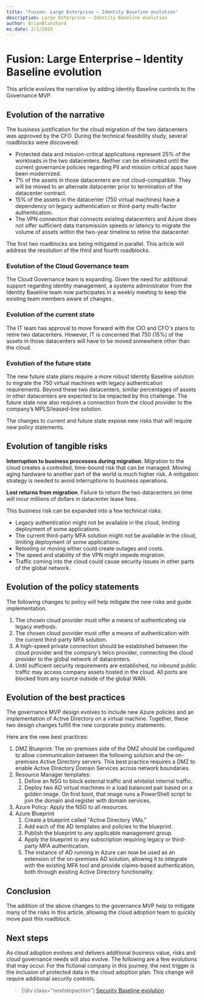 ```yaml
---
title: "Fusion: Large Enterprise – Identity Baseline evolution"
description: Large Enterprise – Identity Baseline evolution
author: BrianBlanchard
ms.date: 2/1/2019
---
```


# Fusion: Large Enterprise – Identity Baseline evolution

This article evolves the narrative by adding Identity Baseline controls to the Governance MVP.

## Evolution of the narrative

The business justification for the cloud migration of the two datacenters was approved by the CFO. During the technical feasibility study, several roadblocks were discovered:

- Protected data and mission-critical applications represent 25% of the workloads in the two datacenters. Neither can be eliminated until the current governance policies regarding PII and mission critical apps have been modernized.
- 7% of the assets in those datacenters are not cloud-compatible. They will be moved to an alternate datacenter prior to termination of the datacenter contract.
- 15% of the assets in the datacenter (750 virtual machines) have a dependency on legacy authentication or third-party multi-factor authentication. 
- The VPN connection that connects existing datacenters and Azure does not offer sufficient data transmission speeds or latency to migrate the volume of assets within the two-year timeline to retire the datacenter.

The first two roadblocks are being mitigated in parallel. This article will address the resolution of the third and fourth roadblocks.

### Evolution of the Cloud Governance team

The Cloud Governance team is expanding. Given the need for additional support regarding identity management, a systems administrator from the Identity Baseline team now participates in a weekly meeting to keep the existing team members aware of changes.

### Evolution of the current state

The IT team has approval to move forward with the CIO and CFO's plans to retire two datacenters. However, IT is concerned that 750 (15%) of the assets in those datacenters will have to be moved somewhere other than the cloud.

### Evolution of the future state

The new future state plans require a more robust Identity Baseline solution to migrate the 750 virtual machines with legacy authentication requirements. Beyond these two datacenters, similar percentages of assets in other datacenters are expected to be impacted by this challenge.
The future state now also requires a connection from the cloud provider to the company’s MPLS/leased-line solution.

The changes to current and future state expose new risks that will require new policy statements.

## Evolution of tangible risks

**Interruption to business processes during migration**. Migration to the cloud creates a controlled, time-bound risk that can be managed. Moving aging hardware to another part of the world is much higher risk. A mitigation strategy is needed to avoid interruptions to business operations.

**Lost returns from migration**. Failure to return the two datacenters on time will incur millions of dollars in datacenter lease fees.

This business risk can be expanded into a few technical risks:

- Legacy authentication might not be available in the cloud, limiting deployment of some applications.
- The current third-party MFA solution might not be available in the cloud, limiting deployment of some applications.
- Retooling or moving either could create outages and costs.
- The speed and stability of the VPN might impede migration.
- Traffic coming into the cloud could cause security issues in other parts of the global network.

## Evolution of the policy statements

The following changes to policy will help mitigate the new risks and guide implementation. 

1. The chosen cloud provider must offer a means of authenticating via legacy methods.
2. The chosen cloud provider must offer a means of authentication with the current third-party MFA solution.
3. A high-speed private connection should be established between the cloud provider and the company’s telco provider, connecting the cloud provider to the global network of datacenters.
4. Until sufficient security requirements are established, no inbound public traffic may access company assets hosted in the cloud. All ports are blocked from any source outside of the global WAN.

## Evolution of the best practices

The governance MVP design evolves to include new Azure policies and an implementation of Active Directory on a virtual machine. Together, these two design changes fulfill the new corporate policy statements.

Here are the new best practices:

1. DMZ Blueprint: The on-premises side of the DMZ should be configured to allow communication between the following solution and the on-premises Active Directory servers. This best practice requires a DMZ to enable Active Directory Domain Services across network boundaries.
2. Resource Manager templates:
    1. Define an NSG to block external traffic and whitelist internal traffic.
    2. Deploy two AD virtual machines in a load balanced pair based on a golden image. On first boot, that image runs a PowerShell script to join the domain and register with domain services.
3. Azure Policy:  Apply the NSG to all resources.
4. Azure Blueprint
    1. Create a blueprint called "Active Directory VMs.”
    2. Add each of the AD templates and policies to the blueprint.
    3. Publish the blueprint to any applicable management group.
    4. Apply the blueprint to any subscription requiring legacy or third-party MFA authentication. 
    5. The instance of AD running in Azure can now be used as an extension of the on-premises AD solution, allowing it to integrate with the existing MFA tool and provide claims-based authentication, both through existing Active Directory functionality.

## Conclusion

The addition of the above changes to the governance MVP help to mitigate many of the risks in this article, allowing the cloud adoption team to quickly move past this roadblock.

## Next steps

As cloud adoption evolves and delivers additional business value, risks and cloud governance needs will also evolve. The following are a few evolutions that may occur. For the fictional company in this journey, the next trigger is the inclusion of protected data in the cloud adoption plan. This change will require additional security controls.

> [!div class="nextstepaction"]
> [Security Baseline evolution](./protected-data.md)
